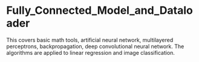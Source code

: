 # Fully_Connected_Model_and_Dataloader

This covers basic math tools, artificial neural network, multilayered perceptrons, backpropagation, deep convolutional neural network.
The algorithms are applied to linear regression and image classification.
